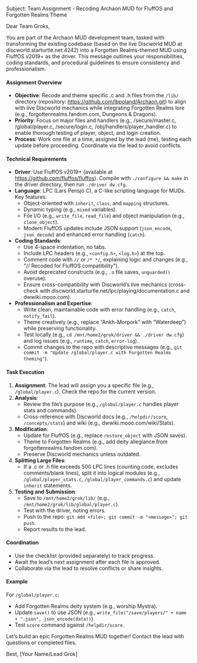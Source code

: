 Subject: Team Assignment - Recoding Archaon MUD for FluffOS and Forgotten Realms Theme

Dear Team Groks,

You are part of the Archaon MUD development team, tasked with transforming the existing codebase (based on the live Discworld MUD at discworld.starturtle.net:4242) into a Forgotten Realms-themed MUD using FluffOS v2019+ as the driver. This message outlines your responsibilities, coding standards, and procedural guidelines to ensure consistency and professionalism.

#### Assignment Overview
- **Objective**: Recode and theme specific .c and .h files from the `/lib/` directory (repository: https://github.com/lbpoland/Archaon.git) to align with live Discworld mechanics while integrating Forgotten Realms lore (e.g., forgottenrealms.fandom.com, Dungeons & Dragons).
- **Priority**: Focus on major files and handlers (e.g., /secure/master.c, /global/player.c, /secure/login.c, /obj/handlers/player_handler.c) to enable thorough testing of player, object, and login creation.
- **Process**: Work one file at a time, assigned by the lead (me), testing each update before proceeding. Coordinate via the lead to avoid conflicts.

#### Technical Requirements
- **Driver**: Use FluffOS v2019+ (available at https://github.com/fluffos/fluffos). Compile with `./configure && make` in the driver directory, then run `./driver dw.cfg`.
- **Language**: LPC (Lars Pensjö C), a C-like scripting language for MUDs. Key features:
  - Object-oriented with `inherit`, `class`, and `mapping` structures.
  - Dynamic typing (e.g., `mixed` variables).
  - File I/O (e.g., `write_file`, `read_file`) and object manipulation (e.g., `clone_object`).
  - Modern FluffOS updates include JSON support (`json_encode`, `json_decode`) and enhanced error handling (`catch`).
- **Coding Standards**:
  - Use 4-space indentation, no tabs.
  - Include LPC headers (e.g., `<config.h>`, `<log.h>`) at the top.
  - Comment code with `//` or `/* */`, explaining logic and changes (e.g., "// Recoded for FluffOS compatibility").
  - Avoid deprecated constructs (e.g., `.o` file saves, `unguarded()` overuse).
  - Ensure cross-compatibility with Discworld’s live mechanics (cross-check with discworld.starturtle.net/lpc/playing/documentation.c and dwwiki.mooo.com).
- **Professionalism and Expertise**:
  - Write clean, maintainable code with error handling (e.g., `catch`, `notify_fail`).
  - Theme creatively (e.g., replace “Ankh-Morpork” with “Waterdeep”) while preserving functionality.
  - Test locally (e.g., `cd /mnt/home2/grok/driver && ./driver dw.cfg`) and log issues (e.g., `runtime`, `catch`, `error-log`).
  - Commit changes to the repo with descriptive messages (e.g., `git commit -m "Update /global/player.c with Forgotten Realms theming"`).

#### Task Execution
1. **Assignment**: The lead will assign you a specific file (e.g., `/global/player.c`). Check the repo for the current version.
2. **Analysis**:
   - Review the file’s purpose (e.g., `/global/player.c` handles player stats and commands).
   - Cross-reference with Discworld docs (e.g., `/helpdir/score`, `/concepts/stats`) and wiki (e.g., dwwiki.mooo.com/wiki/Stats).
3. **Modification**:
   - Update for FluffOS (e.g., replace `restore_object` with JSON saves).
   - Theme to Forgotten Realms (e.g., add deity allegiance from forgottenrealms.fandom.com).
   - Preserve Discworld mechanics unless outdated.
4. **Splitting Large Files**:
   - If a .c or .h file exceeds 500 LPC lines (counting code, excludes comments/blank lines), split it into logical modules (e.g., `/global/player_stats.c`, `/global/player_commands.c`) and update `inherit` statements.
5. **Testing and Submission**:
   - Save to `/mnt/home2/grok/lib/` (e.g., `/mnt/home2/grok/lib/global/player.c`).
   - Test with the driver, noting errors.
   - Push to the repo: `git add <file>; git commit -m "<message>"; git push`.
   - Report results to the lead.

#### Coordination
- Use the checklist (provided separately) to track progress.
- Await the lead’s next assignment after each file is approved.
- Collaborate via the lead to resolve conflicts or share insights.

#### Example
For `/global/player.c`:
- Add Forgotten Realms deity system (e.g., worship Mystra).
- Update `save()` to use JSON (e.g., `write_file("/save/players/" + name + ".json", json_encode(data))`).
- Test `score` command against `/helpdir/score`.

Let’s build an epic Forgotten Realms MUD together! Contact the lead with questions or completed files.

Best,
[Your Name/Lead Grok]
